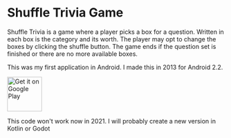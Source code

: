 # Shuffle Trivia Game

Shuffle Trivia is a game where a player picks a box for a question. Written in each box is the category and its worth. The player may opt to change the boxes by clicking the shuffle button. The game ends if the question set is finished or there are no more available boxes.

This was my first application in Android. I made this in 2013 for Android 2.2. 

<a href="https://play.google.com/store/apps/details?id=com.sheenergizer.games.shuffle">
    <img src="https://play.google.com/intl/en_us/badges/images/generic/en_badge_web_generic.png"
        alt="Get it on Google Play" height="80"/>
</a>
    
This code won't work now in 2021.  I will probably create a new version in Kotlin or Godot
